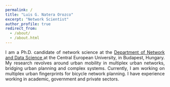 ```yaml
---
permalink: /
title: "Luis G. Natera Orozco"
excerpt: "Network Scientist"
author_profile: true
redirect_from:
  - /about/
  - /about.html
---
```

<div style="text-align: justify"> I am a Ph.D. candidate of network science at the <a href="https://networkdatascience.ceu.edu/" target="_blank"> Department of Network and Data Science </a> at the Central European University, in Budapest, Hungary. My research revolves around urban mobility in multiplex urban networks, bridging urban planning and complex systems. Currently, I am working on multiplex urban fingerprints for bicycle network planning. I have experience working in academic, government and private sectors.
</div>
